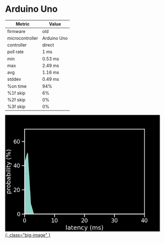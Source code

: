 # Arduino Uno

| Metric          | Value       |
| --------------- | ----------- |
| firmware        | old         |
| microcontroller | Arduino Uno |
| controller      | direct      |
| poll rate       | 1 ms        |
| min             | 0.53 ms     |
| max             | 2.49 ms     |
| avg             | 1.16 ms     |
| stddev          | 0.49 ms     |
| %on time        | 94%         |
| %1f skip        | 6%          |
| %2f skip        | 0%          |
| %3f skip        | 0%          |

[![Graph](/assets/images/results/santroller_uno_direct_n.png){: class="big-image" }](/assets/images/results/santroller_uno_direct_n.png)
